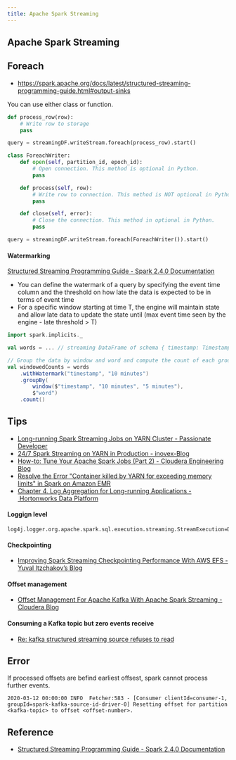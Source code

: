 ```yaml
---
title: Apache Spark Streaming
---
```


## Apache Spark Streaming


## Foreach
- https://spark.apache.org/docs/latest/structured-streaming-programming-guide.html#output-sinks

You can use either class or function.

```python
def process_row(row):
    # Write row to storage
    pass

query = streamingDF.writeStream.foreach(process_row).start()
```

```python
class ForeachWriter:
    def open(self, partition_id, epoch_id):
        # Open connection. This method is optional in Python.
        pass

    def process(self, row):
        # Write row to connection. This method is NOT optional in Python.
        pass

    def close(self, error):
        # Close the connection. This method in optional in Python.
        pass

query = streamingDF.writeStream.foreach(ForeachWriter()).start()
```


#### Watermarking
[Structured Streaming Programming Guide \- Spark 2\.4\.0 Documentation](http://spark.apache.org/docs/latest/structured-streaming-programming-guide.html#window-operations-on-event-time)

* You can define the watermark of a query by specifying the event time column and the threshold on how late the data is expected to be in terms of event time
* For a specific window starting at time T, the engine will maintain state and allow late data to update the state until (max event time seen by the engine - late threshold > T)

```scala
import spark.implicits._

val words = ... // streaming DataFrame of schema { timestamp: Timestamp, word: String }

// Group the data by window and word and compute the count of each group
val windowedCounts = words
    .withWatermark("timestamp", "10 minutes")
    .groupBy(
        window($"timestamp", "10 minutes", "5 minutes"),
        $"word")
    .count()
```

## Tips
- [Long\-running Spark Streaming Jobs on YARN Cluster \- Passionate Developer](http://mkuthan.github.io/blog/2016/09/30/spark-streaming-on-yarn/)
- [24/7 Spark Streaming on YARN in Production \- inovex\-Blog](https://www.inovex.de/blog/247-spark-streaming-on-yarn-in-production/)
- [How\-to: Tune Your Apache Spark Jobs \(Part 2\) \- Cloudera Engineering Blog](https://blog.cloudera.com/blog/2015/03/how-to-tune-your-apache-spark-jobs-part-2/)
- [Resolve the Error "Container killed by YARN for exceeding memory limits" in Spark on Amazon EMR](https://aws.amazon.com/premiumsupport/knowledge-center/emr-spark-yarn-memory-limit/)
- [Chapter 4\. Log Aggregation for Long\-running Applications \- Hortonworks Data Platform](https://docs.hortonworks.com/HDPDocuments/HDP2/HDP-2.5.0/bk_yarn-resource-management/content/ch_log_aggregation.html)

#### Loggign level

```
log4j.logger.org.apache.spark.sql.execution.streaming.StreamExecution=DEBUG
```

#### Checkpointing
- [Improving Spark Streaming Checkpointing Performance With AWS EFS \- Yuval Itzchakov’s Blog](https://blog.yuvalitzchakov.com/improving-spark-streaming-checkpoint-performance-with-aws-efs/)

#### Offset management
- [Offset Management For Apache Kafka With Apache Spark Streaming \- Cloudera Blog](https://blog.cloudera.com/offset-management-for-apache-kafka-with-apache-spark-streaming/)

#### Consuming a Kafka topic but zero events receive
- [Re: kafka structured streaming source refuses to read](http://mail-archives.apache.org/mod_mbox/spark-user/201701.mbox/%3cCAAswR-7JG3Bo8JMJgXu8Fg9NuKZun_z6LgJsptccgL_uvXbQgQ@mail.gmail.com%3e)


## Error
If processed offsets are befind earliest offsest, spark cannot process further events.

```
2020-03-12 00:00:00 INFO  Fetcher:583 - [Consumer clientId=consumer-1, groupId=spark-kafka-source-id-driver-0] Resetting offset for partition <kafka-topic> to offset <offset-number>.
```

## Reference
* [Structured Streaming Programming Guide \- Spark 2\.4\.0 Documentation](http://spark.apache.org/docs/latest/structured-streaming-programming-guide.html)
